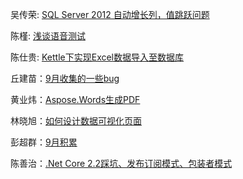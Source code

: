 吴传荣: [SQL Server 2012 自动增长列，值跳跃问题](吴传荣/index.md)

陈槿: [浅谈语音测试](陈槿/index.md)

陈仕贵: [Kettle下实现Excel数据导入至数据库](陈仕贵/index.md)

丘建苗：[9月收集的一些bug](丘建苗/index.md)

黄业炜：[Aspose.Words生成PDF](黄业炜/index.md)

林晓旭：[如何设计数据可视化页面](林晓旭/index.md)

彭超群：[9月积累](彭超群/index.md)

陈善治：[.Net Core 2.2踩坑、发布订阅模式、包装者模式](陈善治/index.md)